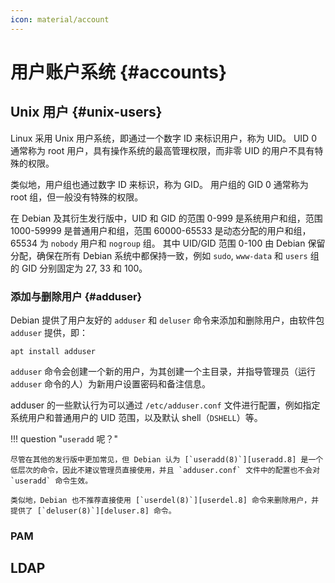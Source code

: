 ```yaml
---
icon: material/account
---
```


# 用户账户系统 {#accounts}

## Unix 用户 {#unix-users}

Linux 采用 Unix 用户系统，即通过一个数字 ID 来标识用户，称为 UID。
UID 0 通常称为 root 用户，具有操作系统的最高管理权限，而非零 UID 的用户不具有特殊的权限。

类似地，用户组也通过数字 ID 来标识，称为 GID。
用户组的 GID 0 通常称为 root 组，但一般没有特殊的权限。

在 Debian 及其衍生发行版中，UID 和 GID 的范围 0-999 是系统用户和组，范围 1000-59999 是普通用户和组，范围 60000-65533 是动态分配的用户和组，65534 为 `nobody` 用户和 `nogroup` 组。
其中 UID/GID 范围 0-100 由 Debian 保留分配，确保在所有 Debian 系统中都保持一致，例如 `sudo`, `www-data` 和 `users` 组的 GID 分别固定为 27, 33 和 100。

### 添加与删除用户 {#adduser}

Debian 提供了用户友好的 `adduser` 和 `deluser` 命令来添加和删除用户，由软件包 `adduser` 提供，即：

```shell
apt install adduser
```

`adduser` 命令会创建一个新的用户，为其创建一个主目录，并指导管理员（运行 `adduser` 命令的人）为新用户设置密码和备注信息。

adduser 的一些默认行为可以通过 `/etc/adduser.conf` 文件进行配置，例如指定系统用户和普通用户的 UID 范围，以及默认 shell（`DSHELL`）等。

!!! question "`useradd` 呢？"

    尽管在其他的发行版中更加常见，但 Debian 认为 [`useradd(8)`][useradd.8] 是一个低层次的命令，因此不建议管理员直接使用，并且 `adduser.conf` 文件中的配置也不会对 `useradd` 命令生效。

    类似地，Debian 也不推荐直接使用 [`userdel(8)`][userdel.8] 命令来删除用户，并提供了 [`deluser(8)`][deluser.8] 命令。

### PAM

## LDAP
